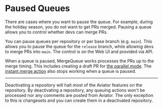 # Paused Queues

There are cases where you want to pause the queue. For example, during the holiday season, you do not want to get PRs merged. Pausing a queue allows you to control whether devs can merge PRs.

You can pause queues per repository or per base branch (e.g. `main`). This allows you to pause the queue for the `release` branch, while allowing devs to merge PRs into `main`. The control is on the Web UI and provided via API.

When a queue is paused, MergeQueue works processes the PRs up to the merge timing. This includes creating a draft PR for [the parallel mode](parallel-mode/). The [instant merge action](../priority-merges/instant-merges.md) also stops working when a queue is paused.

***

Deactivating a repository will halt most of the Aviator features on the repository. By deactivating a repository, any queuing actions won't be processed nor any comments are posted from Aviator. The only exception to this is changesets and you can create them in a deactivated repository.
